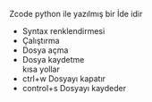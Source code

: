 Zcode python ile yazılmış bir İde idir

- Syntax renklendirmesi
- Çalıştırma
- Dosya açma
- Dosya kaydetme<br>
kısa yollar
 - ctrl+w Dosyayı kapatır
 - control+s Dosyayı kaydeder
